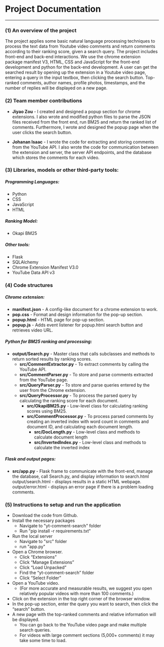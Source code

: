 # Project Documentation
-----------------------------------------------------------------------------------------------------------------------------
### (1) An overview of the project
The project applies some basic natural language processing techniques to process the text data from Youtube video comments and return comments according to their ranking score, given a search query. The project includes front-end and back-end interactions. We use the chrome extension package manifest V3, HTML, CSS and JavaScript for the front-end development and python for the back-end development. A user can get the searched result by opening up the extension in a Youtube video page, entering a query in the input textbox, then clicking the search button. Top-ranked comments, author names, profile photos, timestamps, and the number of replies will be displayed on a new page.
### (2) Team member contributions
- **Jiyao Zou** - I created and designed a popup section for chrome extensions. I also wrote and modified python files to parse the JSON files received from the front end, run BM25 and return the ranked list of comments. Furthermore, I wrote and designed the popup page when the user clicks the search button.

- **Johanan Isaac** - I wrote the code for extracting and storing comments from the YouTube API. I also wrote the code for communication between the extension and server, the server API endpoints, and the database which stores the comments for each video.
### (3) Libraries, models or other third-party tools:
##### Programming Languages:
- Python
- CSS
- JavaScript
- HTML

##### Ranking Model:
- Okapi BM25

##### Other tools:
- Flask
- SQLAlchemy
- Chrome Extension Manifest V3.0
- YouTube Data API v3

### (4) Code structures

##### Chrome extension:
- **manifest.json** - A config-like document for a chrome extension to work.
- **pop.css** - Format and design information for the pop-up section.
- **popup.html** - HTML page for pop-up section.
- **popup.js** - Adds event listener for popup.html search button and retrieves video URL.

##### Python for BM25 ranking and processing:
* **output/Search.py** - Master class that calls subclasses and methods to return sorted results by ranking scores.
  - **src/CommentExtractor.py** - To extract comments by calling the YouTube API.
  - **src/CommentParser.py** - To store and parse comments extracted from the YouTube page.
  - **src/QueryParser.py** - To store and parse queries entered by the user from the Chrome extension.
  - **src/QueryProcessor.py** - To process the parsed query by calculating the ranking score for each document.
    - **src/OkapiBM25.py** - Low-level class for calculating ranking scores using BM25.
    - **src/CommentProcessor.py** - To process parsed comments by creating an inverted index with word count in comments and document ID, and calculating each document length.
      - **src/DocLength.py** - Low-level class and methods to calculate document length
      - **src/InvertedIndex.py** - Low-level class and methods to calculate the inverted index

##### Flask and output pages:
- **src/app.py** - Flask frame to communicate with the front-end, manage the database, call Search.py, and display information to search.html
output/search.html - displays results in a static HTML webpage.
output/error.html - displays an error page if there is a problem loading comments.

### (5) Instructions to setup and run the application
- Download the code from Github.
- Install the necessary packages
  - Navigate to "yt-comment-search" folder
  - Run "pip install -r requirements.txt"
- Run the local server
  - Navigate to "src" folder
  - run "app.py"
- Open a Chrome browser.
  - Click “Extensions”
  - Click “Manage Extensions”
  - Click “Load Unpacked”
  - Find the “yt-comment-search” folder
  - Click “Select Folder”
- Open a YouTube video. 
  - (For more accurate and measurable results, we suggest you open relatively popular videos with more than 100 comments.)
- Click on the extension in the top right corner of the browser window.
- In the pop-up section, enter the query you want to search, then click the “search” button.
- A new page with the top-ranked comments and relative information will be displayed.
  - You can go back to the YouTube video page and make multiple search queries.
  - For videos with large comment sections (5,000+ comments) it may take some time to load.
